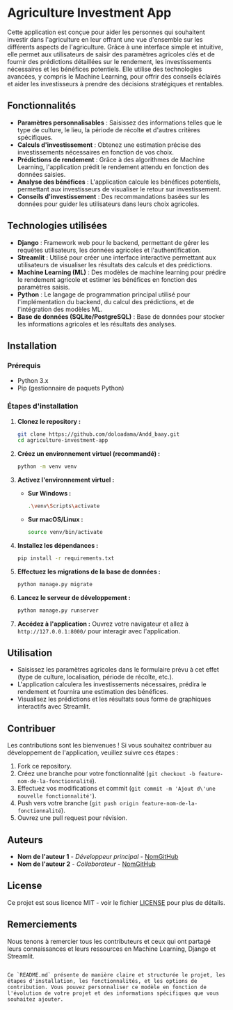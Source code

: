 # Agriculture Investment App

Cette application est conçue pour aider les personnes qui souhaitent investir dans l'agriculture en leur offrant une vue d'ensemble sur les différents aspects de l'agriculture. Grâce à une interface simple et intuitive, elle permet aux utilisateurs de saisir des paramètres agricoles clés et de fournir des prédictions détaillées sur le rendement, les investissements nécessaires et les bénéfices potentiels. Elle utilise des technologies avancées, y compris le Machine Learning, pour offrir des conseils éclairés et aider les investisseurs à prendre des décisions stratégiques et rentables.

## Fonctionnalités

- **Paramètres personnalisables** : Saisissez des informations telles que le type de culture, le lieu, la période de récolte et d'autres critères spécifiques.
- **Calculs d'investissement** : Obtenez une estimation précise des investissements nécessaires en fonction de vos choix.
- **Prédictions de rendement** : Grâce à des algorithmes de Machine Learning, l'application prédit le rendement attendu en fonction des données saisies.
- **Analyse des bénéfices** : L'application calcule les bénéfices potentiels, permettant aux investisseurs de visualiser le retour sur investissement.
- **Conseils d'investissement** : Des recommandations basées sur les données pour guider les utilisateurs dans leurs choix agricoles.

## Technologies utilisées

- **Django** : Framework web pour le backend, permettant de gérer les requêtes utilisateurs, les données agricoles et l'authentification.
- **Streamlit** : Utilisé pour créer une interface interactive permettant aux utilisateurs de visualiser les résultats des calculs et des prédictions.
- **Machine Learning (ML)** : Des modèles de machine learning pour prédire le rendement agricole et estimer les bénéfices en fonction des paramètres saisis.
- **Python** : Le langage de programmation principal utilisé pour l'implémentation du backend, du calcul des prédictions, et de l'intégration des modèles ML.
- **Base de données (SQLite/PostgreSQL)** : Base de données pour stocker les informations agricoles et les résultats des analyses.

## Installation

### Prérequis

- Python 3.x
- Pip (gestionnaire de paquets Python)

### Étapes d'installation

1. **Clonez le repository :**
   ```bash
   git clone https://github.com/doloadama/Andd_baay.git
   cd agriculture-investment-app
   ```

2. **Créez un environnement virtuel (recommandé) :**
   ```bash
   python -m venv venv
   ```

3. **Activez l'environnement virtuel :**

   - **Sur Windows :**
     ```bash
     .\venv\Scripts\activate
     ```

   - **Sur macOS/Linux :**
     ```bash
     source venv/bin/activate
     ```

4. **Installez les dépendances :**
   ```bash
   pip install -r requirements.txt
   ```

5. **Effectuez les migrations de la base de données :**
   ```bash
   python manage.py migrate
   ```

6. **Lancez le serveur de développement :**
   ```bash
   python manage.py runserver
   

7. **Accédez à l'application :**
   Ouvrez votre navigateur et allez à `http://127.0.0.1:8000/` pour interagir avec l'application.

## Utilisation

- Saisissez les paramètres agricoles dans le formulaire prévu à cet effet (type de culture, localisation, période de récolte, etc.).
- L'application calculera les investissements nécessaires, prédira le rendement et fournira une estimation des bénéfices.
- Visualisez les prédictions et les résultats sous forme de graphiques interactifs avec Streamlit.

## Contribuer

Les contributions sont les bienvenues ! Si vous souhaitez contribuer au développement de l'application, veuillez suivre ces étapes :

1. Fork ce repository.
2. Créez une branche pour votre fonctionnalité (`git checkout -b feature-nom-de-la-fonctionnalité`).
3. Effectuez vos modifications et commit (`git commit -m 'Ajout d\'une nouvelle fonctionnalité'`).
4. Push vers votre branche (`git push origin feature-nom-de-la-fonctionnalité`).
5. Ouvrez une pull request pour révision.

## Auteurs

- **Nom de l'auteur 1** - *Développeur principal* - [NomGitHub](https://github.com/username)
- **Nom de l'auteur 2** - *Collaborateur* - [NomGitHub](https://github.com/username)

## License

Ce projet est sous licence MIT - voir le fichier [LICENSE](LICENSE) pour plus de détails.

## Remerciements

Nous tenons à remercier tous les contributeurs et ceux qui ont partagé leurs connaissances et leurs ressources en Machine Learning, Django et Streamlit.
```

Ce `README.md` présente de manière claire et structurée le projet, les étapes d'installation, les fonctionnalités, et les options de contribution. Vous pouvez personnaliser ce modèle en fonction de l'évolution de votre projet et des informations spécifiques que vous souhaitez ajouter.
